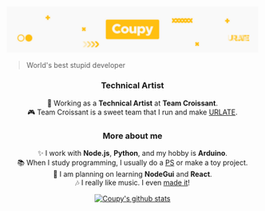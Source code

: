 ![header](https://github.com/HyeokjinKang/HyeokjinKang/blob/master/images/Coupy_github.png)
> World's best stupid developer
<div align="center" style="text-align: center;">
<h3>Technical Artist</h3>
🥐 Working as a <strong>Technical Artist</strong> at <strong>Team Croissant</strong>.<br>
🎮 Team Croissant is a sweet team that I run and make <a href="https://github.com/Team-Croissant/URLATE">URLATE</a>.
<h3>More about me</h3>
✨ I work with <strong>Node.js</strong>, <strong>Python</strong>, and my hobby is <strong>Arduino</strong>.<br>
📚 When I study programming, I usually do a <a href="https://github.com/HyeokjinKang/Nodejs-BOJ">PS</a> or make a toy project.<br>
📝 I am planning on learning <strong>NodeGui</strong> and <strong>React</strong>.<br>
🎶 I really like music. I even <a href="https://github.com/HyeokjinKang/Music">made it</a>!
  
[![Coupy's github stats](https://github-readme-stats.vercel.app/api?username=HyeokjinKang&count_private=true&show_icons=true&theme=graywhite)](https://github.com/anuraghazra/github-readme-stats)
</div>
